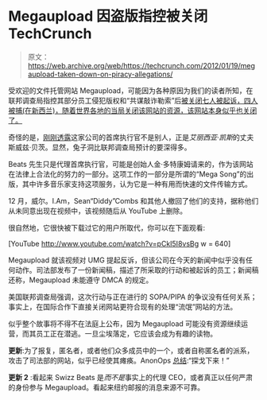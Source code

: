# Megaupload 因盗版指控被关闭 TechCrunch

> 原文：<https://web.archive.org/web/https://techcrunch.com/2012/01/19/megaupload-taken-down-on-piracy-allegations/>

受欢迎的文件托管网站 Megaupload，可能因为各种原因为我们的读者所知，在联邦调查局指控其部分员工侵犯版权和“共谋敲诈勒索”后[被关闭七人被起诉，四人被捕(在新西兰)，随着世界各地的当局关闭该网站的资源，该网站本身似乎也关闭了。](https://web.archive.org/web/20230208084422/http://online.wsj.com/article_email/SB10001424052970204616504577171060611948408-lMyQjAxMTAyMDEwOTExNDkyWj.html)

奇怪的是，[刚刚透露](https://web.archive.org/web/20230208084422/http://www.hiphopblog.com/news-mainmenu-35/29383-swizz-beatz-megaupload-in-legal-battle.html)这家公司的首席执行官不是别人，正是*艾丽西亚·凯斯*的丈夫斯威兹·贝茨。显然，兔子洞比联邦调查局预计的要深得多。

Beats 先生只是代理首席执行官，可能是创始人金·多特康姆请来的，作为该网站在法律上合法化的努力的一部分。这项工作的一部分是所谓的“Mega Song”的出版，其中许多音乐家支持这项服务，认为它是一种有用而快速的文件传输方式。

12 月，威尔。I.Am，Sean“Diddy”Combs 和其他人撤回了他们的支持，据称他们从未同意出现在视频中，该视频随后从 YouTube 上删除。

很自然地，它很快被下载过它的用户所取代，你可以在下面观看:

[YouTube http://www.youtube.com/watch?v=pCkI5I8vsBg w = 640]

Megaupload 就该视频对 UMG 提起反诉，但该公司在今天的新闻中似乎没有任何动作。司法部发布了一份新闻稿，描述了所采取的行动和被起诉的员工；新闻稿还称，Megaupload 未能遵守 DMCA 的规定。

美国联邦调查局强调，这次行动与正在进行的 SOPA/PIPA 的争议没有任何关系；事实上，在国际合作下直接关闭网站更符合现有的处理“流氓”网站的方法。

似乎整个故事将不得不在法庭上公布，因为 Megaupload 可能没有资源继续运营，而其员工正在潜逃。一旦尘埃落定，它应该会成为有趣的读物。

**更新**:为了报复，匿名者，或者他们众多成员中的一个，或者自称匿名者的派系，攻击了司法部的网站，似乎已经使其瘫痪。AnonOps [总结](https://web.archive.org/web/20230208084422/https://twitter.com/anonops/statuses/160115184214618112):“探戈下来！”

**更新 2** :看起来 Swizz Beats 是*而不是*事实上的代理 CEO，或者真正以任何严肃的身份参与 Megaupload。看起来纽约邮报的消息来源不可靠。